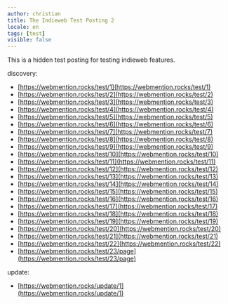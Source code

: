 ```yaml
---
author: christian
title: The Indieweb Test Posting 2
locale: en
tags: [test]
visible: false
---
```


This is a hidden test posting for testing indieweb features.

discovery:

- [https://webmention.rocks/test/1](https://webmention.rocks/test/1)
- [https://webmention.rocks/test/2](https://webmention.rocks/test/2)
- [https://webmention.rocks/test/3](https://webmention.rocks/test/3)
- [https://webmention.rocks/test/4](https://webmention.rocks/test/4)
- [https://webmention.rocks/test/5](https://webmention.rocks/test/5)
- [https://webmention.rocks/test/6](https://webmention.rocks/test/6)
- [https://webmention.rocks/test/7](https://webmention.rocks/test/7)
- [https://webmention.rocks/test/8](https://webmention.rocks/test/8)
- [https://webmention.rocks/test/9](https://webmention.rocks/test/9)
- [https://webmention.rocks/test/10](https://webmention.rocks/test/10)
- [https://webmention.rocks/test/11](https://webmention.rocks/test/11)
- [https://webmention.rocks/test/12](https://webmention.rocks/test/12)
- [https://webmention.rocks/test/13](https://webmention.rocks/test/13)
- [https://webmention.rocks/test/14](https://webmention.rocks/test/14)
- [https://webmention.rocks/test/15](https://webmention.rocks/test/15)
- [https://webmention.rocks/test/16](https://webmention.rocks/test/16)
- [https://webmention.rocks/test/17](https://webmention.rocks/test/17)
- [https://webmention.rocks/test/18](https://webmention.rocks/test/18)
- [https://webmention.rocks/test/19](https://webmention.rocks/test/19)
- [https://webmention.rocks/test/20](https://webmention.rocks/test/20)
- [https://webmention.rocks/test/21](https://webmention.rocks/test/21)
- [https://webmention.rocks/test/22](https://webmention.rocks/test/22)
- [https://webmention.rocks/test/23/page](https://webmention.rocks/test/23/page)

update:

- [https://webmention.rocks/update/1](https://webmention.rocks/update/1)
